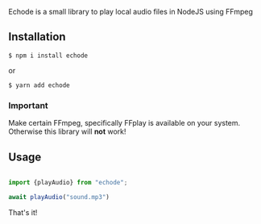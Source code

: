 Echode is a small library to play local audio files in NodeJS using FFmpeg

## Installation

`$ npm i install echode`

or

`$ yarn add echode`

### Important
Make certain FFmpeg, specifically FFplay is available on your system. Otherwise this library will **not** work!


## Usage

```typescript

import {playAudio} from "echode";

await playAudio("sound.mp3")

```

That's it!




